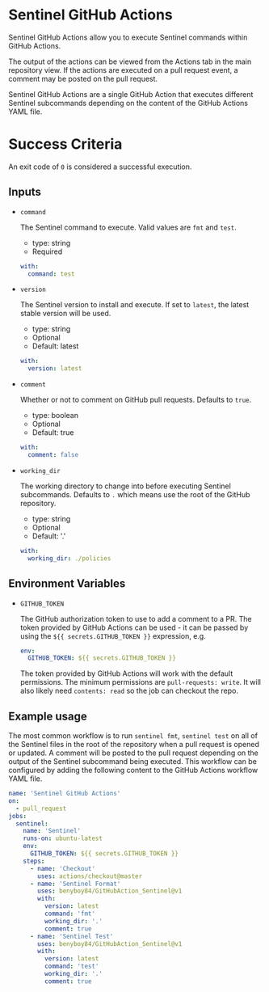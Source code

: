 # Sentinel GitHub Actions

Sentinel GitHub Actions allow you to execute Sentinel commands within GitHub Actions.

The output of the actions can be viewed from the Actions tab in the main repository view. If the actions are executed on a pull request event, a comment may be posted on the pull request.

Sentinel GitHub Actions are a single GitHub Action that executes different Sentinel subcommands depending on the content of the GitHub Actions YAML file.

# Success Criteria

An exit code of `0` is considered a successful execution.

## Inputs

* `command`

  The Sentinel command to execute. Valid values are `fmt` and `test`.

  - type: string
  - Required

  ```yaml
  with:
    command: test
  ```

* `version`

  The Sentinel version to install and execute. If set to `latest`, the latest stable version will be used.

  - type: string
  - Optional
  - Default: latest

  ```yaml
  with:
    version: latest
  ```

* `comment`

  Whether or not to comment on GitHub pull requests. Defaults to `true`.

  - type: boolean
  - Optional
  - Default: true

  ```yaml
  with:
    comment: false
  ```

* `working_dir`

  The working directory to change into before executing Sentinel subcommands. Defaults to `.` which means use the root of the GitHub repository.

  - type: string
  - Optional
  - Default: '.'

  ```yaml
  with:
    working_dir: ./policies
  ```

## Environment Variables

* `GITHUB_TOKEN`

  The GitHub authorization token to use to add a comment to a PR. 
  The token provided by GitHub Actions can be used - it can be passed by
  using the `${{ secrets.GITHUB_TOKEN }}` expression, e.g.

  ```yaml
  env:
    GITHUB_TOKEN: ${{ secrets.GITHUB_TOKEN }}
  ```

  The token provided by GitHub Actions will work with the default permissions.
  The minimum permissions are `pull-requests: write`.
  It will also likely need `contents: read` so the job can checkout the repo.

## Example usage

The most common workflow is to run `sentinel fmt`, `sentinel test` on all of the Sentinel files in the root of the repository when a pull request is opened or updated. A comment will be posted to the pull request depending on the output of the Sentinel subcommand being executed. This workflow can be configured by adding the following content to the GitHub Actions workflow YAML file.

```yaml
name: 'Sentinel GitHub Actions'
on:
  - pull_request
jobs:
  sentinel:
    name: 'Sentinel'
    runs-on: ubuntu-latest
    env:
      GITHUB_TOKEN: ${{ secrets.GITHUB_TOKEN }}
    steps:
      - name: 'Checkout'
        uses: actions/checkout@master
      - name: 'Sentinel Format'
        uses: benyboy84/GitHubAction_Sentinel@v1
        with:
          version: latest
          command: 'fmt'
          working_dir: '.'
          comment: true
      - name: 'Sentinel Test'
        uses: benyboy84/GitHubAction_Sentinel@v1
        with:
          version: latest
          command: 'test'
          working_dir: '.'
          comment: true
```